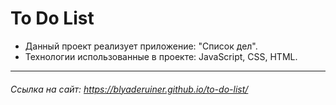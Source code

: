 # To Do List

* Данный проект реализует приложение: "Список дел".
* Технологии использованные в проекте: JavaScript, CSS, HTML.

___
###### Ссылка на сайт: https://blyaderuiner.github.io/to-do-list/
